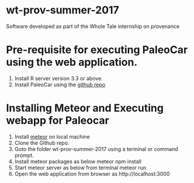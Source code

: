 # wt-prov-summer-2017

Software developed as part of the Whole Tale internship on provenance

# Pre-requisite for executing PaleoCar using the web application. 
1. Install R server version 3.3 or above.  
2. Install PaleoCar using the [github repo](https://github.com/bocinsky/paleocar) 

# Installing Meteor and Executing webapp for Paleocar

1. Install [meteor](https://www.meteor.com/install) on local machine 
2. Clone the Github repo.
3. Goto the folder wt-prov-summer-2017 using a terminal or command prompt.  
4. Install meteor packages as below
   meteor npm install
5. Start meteor server as below from terminal 
   meteor run
6. Open the web application from browser as http://localhost:3000



